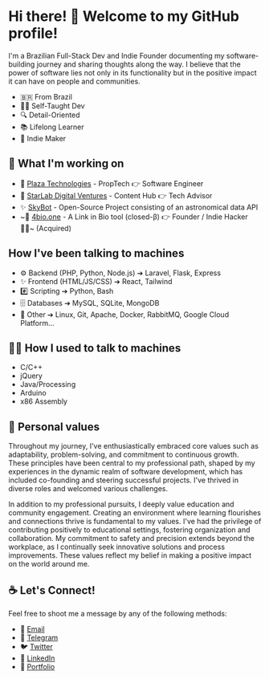 # Hi there! 🖖 Welcome to my GitHub profile!

I'm a Brazilian Full-Stack Dev and Indie Founder documenting my software-building journey and sharing thoughts along the way. I believe that the power of software lies not only in its functionality but in the positive impact it can have on people and communities.

- 🇧🇷 From Brazil
- 👨‍💻 Self-Taught Dev
- 🔍 Detail-Oriented
- 📚 Lifelong Learner
- 🚀 Indie Maker

## 🌱 What I'm working on

- 🏢 [Plaza Technologies](https://useplaza.com.br) - PropTech 👉 Software Engineer
- 🌌 [StarLab Digital Ventures](https://starlabtech.com.br) - Content Hub 👉 Tech Advisor
- ✨ [SkyBot](https://github.com/willgcr/sky-bot) - Open-Source Project consisting of an astronomical data API
- ~🔗 [4bio.one](https://4bio.one) - A Link in Bio tool (closed-β) 👉 Founder / Indie Hacker 🕵️‍♂️~ (Acquired)

## How I've been talking to machines

- ⚙️ Backend (PHP, Python, Node.js) ➔ Laravel, Flask, Express
- ✨ Frontend (HTML/JS/CSS) ➔ React, Tailwind
- #️⃣ Scripting ➔ Python, Bash
- 🗄️ Databases ➔ MySQL, SQLite, MongoDB
- 🧰 Other ➔ Linux, Git, Apache, Docker, RabbitMQ, Google Cloud Platform...

## 👨‍💻 How I used to talk to machines

- C/C++
- jQuery
- Java/Processing
- Arduino
- x86 Assembly

## 🗿 Personal values

Throughout my journey, I've enthusiastically embraced core values such as adaptability, problem-solving, and commitment to continuous growth. These principles have been central to my professional path, shaped by my experiences in the dynamic realm of software development, which has included co-founding and steering successful projects. I've thrived in diverse roles and welcomed various challenges.

In addition to my professional pursuits, I deeply value education and community engagement. Creating an environment where learning flourishes and connections thrive is fundamental to my values. I've had the privilege of contributing positively to educational settings, fostering organization and collaboration. My commitment to safety and precision extends beyond the workplace, as I continually seek innovative solutions and process improvements. These values reflect my belief in making a positive impact on the world around me.

## ☕️ Let's Connect!

Feel free to shoot me a message by any of the following methods:

- 📨 [Email](mailto:hello@willgcr.me)
- 💬 [Telegram](https://t.me/willgcr)
- 🐦 [Twitter](https://twitter.com/willgcr)
- 👔 [LinkedIn](https://linkedin.com/in/willgcr)
- 💼 [Portfolio](https://willgcr.me)
